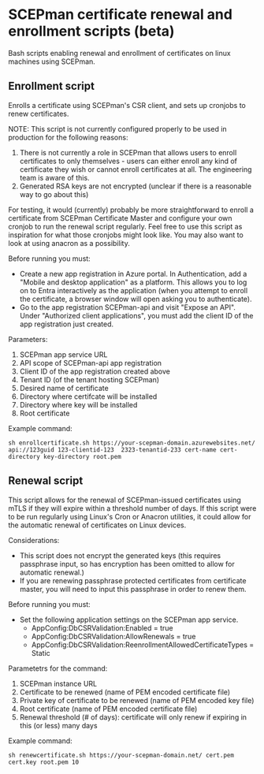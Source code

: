 # SCEPman certificate renewal and enrollment scripts (beta)

Bash scripts enabling renewal and enrollment of certificates on linux machines using SCEPman.

## Enrollment script

Enrolls a certificate using SCEPman's CSR client, and sets up cronjobs to renew certificates.

NOTE: This script is not currently configured properly to be used in production for the following reasons:
1. There is not currently a role in SCEPman that allows users to enroll certificates to only themselves - users can either enroll any kind of certificate they wish or cannot enroll certificates at all. The engineering team is aware of this.
2. Generated RSA keys are not encrypted (unclear if there is a reasonable way to go about this)

For testing, it would (currently) probably be more straightforward to enroll a certificate from SCEPman Certificate Master and configure your own cronjob to run the renewal script regularly. Feel free to use this script as inspiration for what those cronjobs might look like. You may also want to look at using anacron as a possibility.

Before running you must:
- Create a new app registration in Azure portal. In Authentication, add a "Mobile and desktop application" as a platform. This allows you to log on to Entra interactively as the application (when you attempt to enroll the certificate, a browser window will open asking you to authenticate).
- Go to the app registration SCEPman-api and visit "Expose an API". Under "Authorized client applications", you must add the client ID of the app registration just created.

Parameters:
1. SCEPman app service URL
2. API scope of SCEPman-api app registration
3. Client ID of the app registration created above
4. Tenant ID (of the tenant hosting SCEPman)
5. Desired name of certificate
6. Directory where certifcate will be installed
7. Directory where key will be installed
8. Root certificate

Example command:
```
sh enrollcertificate.sh https://your-scepman-domain.azurewebsites.net/ api://123guid 123-clientid-123  2323-tenantid-233 cert-name cert-directory key-directory root.pem
```

## Renewal script

This script allows for the renewal of SCEPman-issued certificates using mTLS if they will expire within a threshold number of days. If this script were to be run regularly using Linux's Cron or Anacron utilities, it could allow for the automatic renewal of certificates on Linux devices.

Considerations: 
- This script does not encrypt the generated keys (this requires passphrase input, so has encryption has been omitted to allow for automatic renewal.)
- If you are renewing passphrase protected certificates from certificate master, you will need to input this passphrase in order to renew them.

Before running you must:
- Set the following application settings on the SCEPman app service.
    - AppConfig:DbCSRValidation:Enabled = true
    - AppConfig:DbCSRValidation:AllowRenewals = true
    - AppConfig:DbCSRValidation:ReenrollmentAllowedCertificateTypes = Static
    
Parametetrs for the command:
1. SCEPman instance URL
2. Certificate to be renewed (name of PEM encoded certificate file)
3. Private key of certificate to be renewed (name of PEM encoded key file)
4. Root certificate (name of PEM encoded certificate file)
5. Renewal threshold (# of days): certificate will only renew if expiring in this (or less) many days

Example command:
```
sh renewcertificate.sh https://your-scepman-domain.net/ cert.pem cert.key root.pem 10
```
